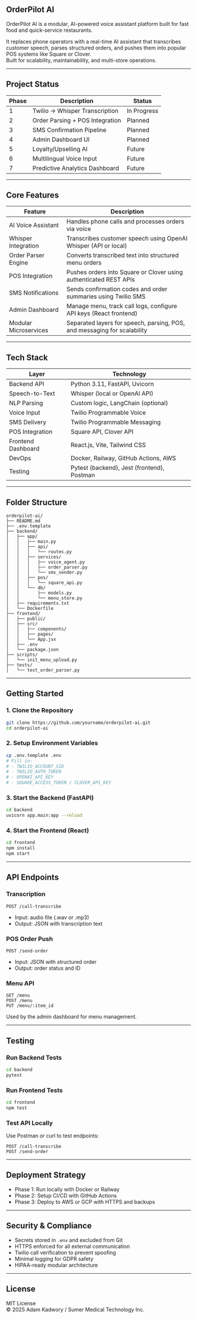 ## OrderPilot AI

OrderPilot AI is a modular, AI-powered voice assistant platform built for fast food and quick-service restaurants.

It replaces phone operators with a real-time AI assistant that transcribes customer speech, parses structured orders, and pushes them into popular POS systems like Square or Clover.  
Built for scalability, maintainability, and multi-store operations.

---

## Project Status

| Phase | Description                       | Status       |
|-------|-----------------------------------|--------------|
| 1     | Twilio → Whisper Transcription    | In Progress  |
| 2     | Order Parsing + POS Integration   | Planned      |
| 3     | SMS Confirmation Pipeline         | Planned      |
| 4     | Admin Dashboard UI                | Planned      |
| 5     | Loyalty/Upselling AI              | Future       |
| 6     | Multilingual Voice Input          | Future       |
| 7     | Predictive Analytics Dashboard    | Future       |

---

## Core Features

| Feature               | Description                                                              |
|-----------------------|--------------------------------------------------------------------------|
| AI Voice Assistant    | Handles phone calls and processes orders via voice                       |
| Whisper Integration   | Transcribes customer speech using OpenAI Whisper (API or local)          |
| Order Parser Engine   | Converts transcribed text into structured menu orders                    |
| POS Integration       | Pushes orders into Square or Clover using authenticated REST APIs        |
| SMS Notifications     | Sends confirmation codes and order summaries using Twilio SMS            |
| Admin Dashboard       | Manage menu, track call logs, configure API keys (React frontend)        |
| Modular Microservices | Separated layers for speech, parsing, POS, and messaging for scalability |

---

## Tech Stack

| Layer               | Technology                                |
|---------------------|--------------------------------------------|
| Backend API         | Python 3.11, FastAPI, Uvicorn              |
| Speech-to-Text      | Whisper (local or OpenAI API)              |
| NLP Parsing         | Custom logic, LangChain (optional)         |
| Voice Input         | Twilio Programmable Voice                  |
| SMS Delivery        | Twilio Programmable Messaging              |
| POS Integration     | Square API, Clover API                     |
| Frontend Dashboard  | React.js, Vite, Tailwind CSS               |
| DevOps              | Docker, Railway, GitHub Actions, AWS       |
| Testing             | Pytest (backend), Jest (frontend), Postman |

---

## Folder Structure

```text
orderpilot-ai/
├── README.md
├── .env.template
├── backend/
│   ├── app/
│   │   ├── main.py
│   │   ├── api/
│   │   │   └── routes.py
│   │   ├── services/
│   │   │   ├── voice_agent.py
│   │   │   ├── order_parser.py
│   │   │   └── sms_sender.py
│   │   ├── pos/
│   │   │   └── square_api.py
│   │   └── db/
│   │       ├── models.py
│   │       └── menu_store.py
│   ├── requirements.txt
│   └── Dockerfile
├── frontend/
│   ├── public/
│   ├── src/
│   │   ├── components/
│   │   ├── pages/
│   │   └── App.jsx
│   ├── .env
│   └── package.json
├── scripts/
│   └── init_menu_upload.py
├── tests/
│   └── test_order_parser.py
```

---

## Getting Started

### 1. Clone the Repository

```bash
git clone https://github.com/yourname/orderpilot-ai.git
cd orderpilot-ai
```

### 2. Setup Environment Variables

```bash
cp .env.template .env
# Fill in:
# - TWILIO_ACCOUNT_SID
# - TWILIO_AUTH_TOKEN
# - OPENAI_API_KEY
# - SQUARE_ACCESS_TOKEN / CLOVER_API_KEY
```

### 3. Start the Backend (FastAPI)

```bash
cd backend
uvicorn app.main:app --reload
```

### 4. Start the Frontend (React)

```bash
cd frontend
npm install
npm start
```

---

## API Endpoints

### Transcription

```http
POST /call-transcribe
```

- Input: audio file (.wav or .mp3)
- Output: JSON with transcription text

### POS Order Push

```http
POST /send-order
```

- Input: JSON with structured order
- Output: order status and ID

### Menu API

```http
GET /menu
POST /menu
PUT /menu/:item_id
```

Used by the admin dashboard for menu management.

---

## Testing

### Run Backend Tests

```bash
cd backend
pytest
```

### Run Frontend Tests

```bash
cd frontend
npm test
```

### Test API Locally

Use Postman or curl to test endpoints:

```http
POST /call-transcribe
POST /send-order
```

---

## Deployment Strategy

- Phase 1: Run locally with Docker or Railway
- Phase 2: Setup CI/CD with GitHub Actions
- Phase 3: Deploy to AWS or GCP with HTTPS and backups

---

## Security & Compliance

- Secrets stored in `.env` and excluded from Git
- HTTPS enforced for all external communication
- Twilio call verification to prevent spoofing
- Minimal logging for GDPR safety
- HIPAA-ready modular architecture

---

## License

MIT License  
© 2025 Adam Kadwory / Sumer Medical Technology Inc.
